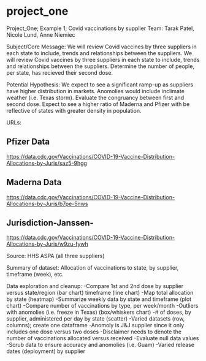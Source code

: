 # project_one

Project_One; Example 1; Covid vaccinations by supplier
Team:  Tarak Patel, Nicole Lund, Anne Niemiec

Subject/Core Message:  We will review Covid vaccines by three suppliers in each state to include, trends and relationships between the suppliers.  We will review Covid vaccines by three suppliers in each state to include, trends and relationships between the suppliers.  Determine the number of people, per state, has recieved their second dose.

Potential Hypothesis:  We expect to see a significant ramp-up as suppliers have higher distribution in markets. Anomolies would include inclimate weather (i.e. Texas storm).  Evaluate the congruancy between first and second dose.  Expect to see a higher ratio of Maderna and Pfizer with be reflective of states with greater density in population.

URLs:  
## Pfizer Data
https://data.cdc.gov/Vaccinations/COVID-19-Vaccine-Distribution-Allocations-by-Juris/saz5-9hgg

## Maderna Data
https://data.cdc.gov/Vaccinations/COVID-19-Vaccine-Distribution-Allocations-by-Juris/b7pe-5nws

## Jurisdiction-Janssen-
https://data.cdc.gov/Vaccinations/COVID-19-Vaccine-Distribution-Allocations-by-Juris/w9zu-fywh

Source:  HHS ASPA (all three suppliers)

Summary of dataset: Allocation of vaccinations to state, by supplier, timeframe (week), etc.

Data exploration and cleanup: 
-Compare 1st and 2nd dose by supplier versus
    state/region (bar chart)
    timeframe (line chart)
-Map total allocation by state (heatmap)
-Summarize weekly data by state and timeframe (plot chart)
-Compare number of vaccinations by type, per week/month
-Outliers with anomolies (i.e. freeze in Texas) (box/whiskers chart)
-# of doses, by supplier, administered per day by state (scatter)
-Varied datasets (row, columns); create one dataframe
-Anomoly is J&J supplier since it only includes one dose versus two doses
-Disclaimer needs to denote the number of vaccinations allocated versus received
-Evaluate null data values
-Scrub data to ensure accuracy and anomolies (i.e. Guam)
-Varied release dates (deployment) by supplier